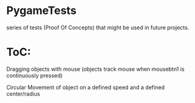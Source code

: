 # PygameTests
series of tests (Proof Of Concepts) that might be used in future projects.

# ToC:
Dragging objects with mouse (objects track mouse when mousebtn1 is continuously pressed)

Circular Movement of object on a defined speed and a defined center/radius
